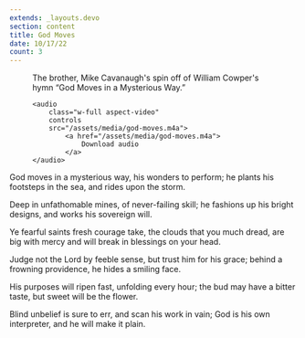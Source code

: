 ```yaml
---
extends: _layouts.devo
section: content
title: God Moves
date: 10/17/22
count: 3
---
```


<figure class="pb-4">
    <figcaption>
        <p>The brother, Mike Cavanaugh's spin off of William Cowper's hymn “God Moves in a Mysterious Way.”</p>
    </figcaption>
    
    <audio
        class="w-full aspect-video"
        controls
        src="/assets/media/god-moves.m4a">
            <a href="/assets/media/god-moves.m4a">
                Download audio
            </a>
    </audio>
</figure>

<x-blockquote class="font-mono">
    <p>God moves in a mysterious way, his wonders to perform; he plants his footsteps in the sea, and rides upon the storm.</p>
    <p>Deep in unfathomable mines, of never-failing skill; he fashions up his bright designs, and works his sovereign will.</p>
    <p>Ye fearful saints fresh courage take, the clouds that you much dread, are big with mercy and will break in blessings on your head.</p>
    <p>Judge not the Lord by feeble sense, but trust him for his grace; behind a frowning providence, he hides a smiling face.</p>
    <p>His purposes will ripen fast, unfolding every hour; the bud may have a bitter taste, but sweet will be the flower.</p>
    <p>Blind unbelief is sure to err, and scan his work in vain; God is his own interpreter, and he will make it plain.</p>
</x-blockquote>
